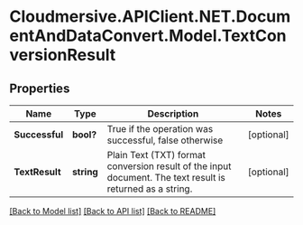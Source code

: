 # Cloudmersive.APIClient.NET.DocumentAndDataConvert.Model.TextConversionResult
## Properties

Name | Type | Description | Notes
------------ | ------------- | ------------- | -------------
**Successful** | **bool?** | True if the operation was successful, false otherwise | [optional] 
**TextResult** | **string** | Plain Text (TXT) format conversion result of the input document.  The text result is returned as a string. | [optional] 

[[Back to Model list]](../README.md#documentation-for-models) [[Back to API list]](../README.md#documentation-for-api-endpoints) [[Back to README]](../README.md)

